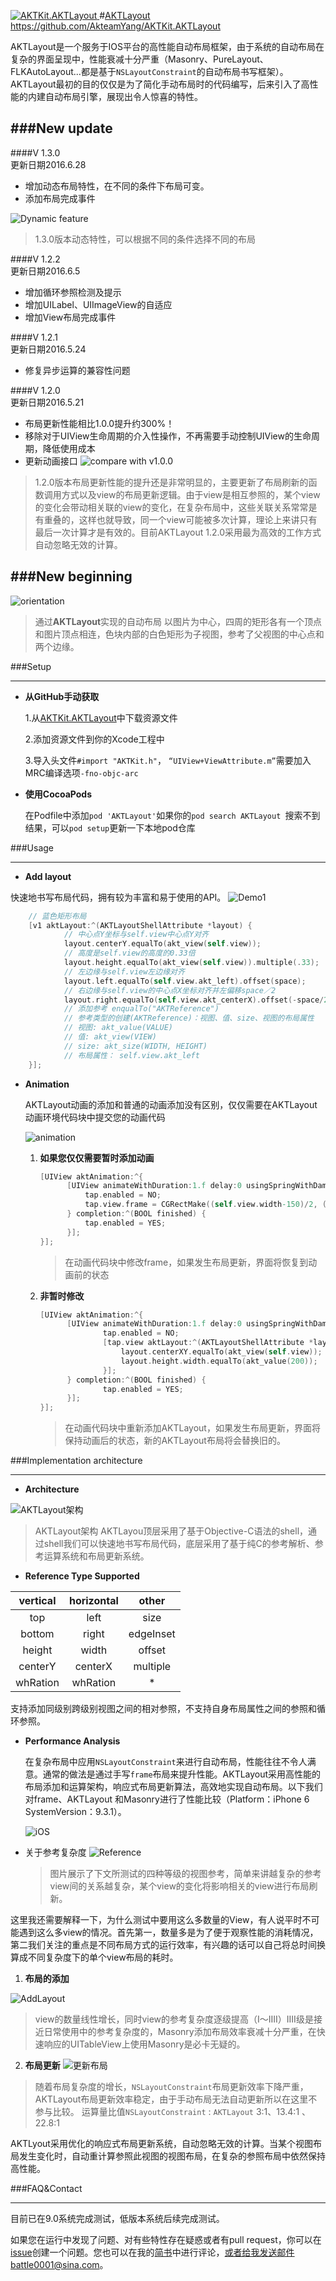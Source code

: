 [ ![AKTKit.AKTLayout](https://raw.githubusercontent.com/AkteamYang/AKTKit.AKTLayout/master/Imgs/AKTLayout.jpg) ](https://github.com/AkteamYang/AKTKit.AKTLayout)
#[AKTLayout](https://github.com/AkteamYang/AKTKit.AKTLayout)
https://github.com/AkteamYang/AKTKit.AKTLayout

AKTLayout是一个服务于IOS平台的高性能自动布局框架，由于系统的自动布局在复杂的界面呈现中，性能衰减十分严重（Masonry、PureLayout、FLKAutoLayout...都是基于`NSLayoutConstraint`的自动布局书写框架）。AKTLayout最初的目的仅仅是为了简化手动布局时的代码编写，后来引入了高性能的内建自动布局引擎，展现出令人惊喜的特性。

###New update
-----------------
####V 1.3.0  
更新日期2016.6.28
- 增加动态布局特性，在不同的条件下布局可变。
- 添加布局完成事件

![Dynamic feature](https://github.com/AkteamYang/AKTKit.AKTLayout/blob/master/Imgs/Demo/Demo1.gif?raw=true)

>1.3.0版本动态特性，可以根据不同的条件选择不同的布局

####V 1.2.2  
更新日期2016.6.5
- 增加循环参照检测及提示
- 增加UILabel、UIImageView的自适应
- 增加View布局完成事件

####V 1.2.1  
更新日期2016.5.24
- 修复异步运算的兼容性问题

####V 1.2.0  
更新日期2016.5.21
- 布局更新性能相比1.0.0提升约300%！
- 移除对于UIView生命周期的介入性操作，不再需要手动控制UIView的生命周期，降低使用成本
- 更新动画接口
![compare with v1.0.0](https://github.com/AkteamYang/AKTKit.AKTLayout/blob/master/Imgs/compare.jpg?raw=true)

>1.2.0版本布局更新性能的提升还是非常明显的，主要更新了布局刷新的函数调用方式以及view的布局更新逻辑。由于view是相互参照的，某个view的变化会带动相关联的view的变化，在复杂布局中，这些关联关系常常是有重叠的，这样也就导致，同一个view可能被多次计算，理论上来讲只有最后一次计算才是有效的。目前AKTLayout 1.2.0采用最为高效的工作方式自动忽略无效的计算。


###New beginning
---------------
![orientation](https://github.com/AkteamYang/AKTKit.AKTLayout/blob/master/Imgs/AutoLayout.gif?raw=true)
> 通过**AKTLayout**实现的自动布局
以图片为中心，四周的矩形各有一个顶点和图片顶点相连，色块内部的白色矩形为子视图，参考了父视图的中心点和两个边缘。

###Setup

------------
- **从GitHub手动获取**
	
	1.从[AKTKit.AKTLayout](https://github.com/AkteamYang/AKTKit.AKTLayout/releases "AKTKit.AKTLayout")中下载资源文件

	2.添加资源文件到你的Xcode工程中
	
	3.导入头文件`#import "AKTKit.h"`， `“UIView+ViewAttribute.m”`需要加入MRC编译选项`-fno-objc-arc`
- **使用CocoaPods**
	
	在Podfile中添加`pod 'AKTLayout'`如果你的`pod search AKTLayout `搜索不到结果，可以`pod setup`更新一下本地pod仓库


###Usage

------------


- **Add layout**

快速地书写布局代码，拥有较为丰富和易于使用的API。
![Demo1](https://github.com/AkteamYang/AKTKit.AKTLayout/blob/master/Imgs/orientation.gif?raw=true "Demo1")

```objective-c
	// 蓝色矩形布局
    [v1 aktLayout:^(AKTLayoutShellAttribute *layout) {
			// 中心点Y坐标与self.view中心点Y对齐
			layout.centerY.equalTo(akt_view(self.view));
			// 高度是self.view的高度的0.33倍
			layout.height.equalTo(akt_view(self.view)).multiple(.33);
			// 左边缘与self.view左边缘对齐
			layout.left.equalTo(self.view.akt_left).offset(space);
			// 右边缘与self.view的中心点X坐标对齐并左偏移space／2
			layout.right.equalTo(self.view.akt_centerX).offset(-space/2);
			// 添加参考 enqualTo("AKTReference")
			// 参考类型的创建(AKTReference)：视图、值、size、视图的布局属性
			// 视图: akt_value(VALUE)
			// 值: akt_view(VIEW)
			// size: akt_size(WIDTH, HEIGHT)
			// 布局属性： self.view.akt_left
    }];
```
- **Animation**

	AKTLayout动画的添加和普通的动画添加没有区别，仅仅需要在AKTLayout动画环境代码块中提交您的动画代码

	![animation](https://github.com/AkteamYang/AKTKit.AKTLayout/blob/master/Imgs/animation.gif?raw=true "animation")
	
	
  1. **如果您仅仅需要暂时添加动画**
 
	  ```objective-c
	  [UIView aktAnimation:^{
		  	[UIView animateWithDuration:1.f delay:0 usingSpringWithDamping:.3 initialSpringVelocity:.2 options:0 animations:^{
		 		tap.enabled = NO;
		 		tap.view.frame = CGRectMake((self.view.width-150)/2, (self.view.height-150)/2, 150, 150);
		 	} completion:^(BOOL finished) {
		 		tap.enabled = YES;
		 	}];
	  }];
	  ```
  	  > 在动画代码块中修改frame，如果发生布局更新，界面将恢复到动画前的状态
 
  2. **非暂时修改**
	  ```objective-c
	  [UIView aktAnimation:^{
		 	[UIView animateWithDuration:1.f delay:0 usingSpringWithDamping:.3 initialSpringVelocity:.2 options:0 animations:^{
			        tap.enabled = NO;
			        [tap.view aktLayout:^(AKTLayoutShellAttribute *layout) {
			            layout.centerXY.equalTo(akt_view(self.view));
			            layout.height.width.equalTo(akt_value(200));
			        }];
			} completion:^(BOOL finished) {
			        tap.enabled = YES;
			}];
	  }];
	  ```
      > 在动画代码块中重新添加AKTLayout，如果发生布局更新，界面将保持动画后的状态，新的AKTLayout布局将会替换旧的。

###Implementation architecture

------------

- **Architecture**

![AKTLayout架构](https://github.com/AkteamYang/AKTKit.AKTLayout/blob/master/Imgs/architecture.jpg?raw=true "实现架构")
> AKTLayout架构
AKTLayou顶层采用了基于Objective-C语法的shell，通过shell我们可以快速地书写布局代码，底层采用了基于纯C的参考解析、参考运算系统和布局更新系统。

- **Reference Type Supported**

| vertical  | horizontal  | other  |
| :------------: | :------------: |  :------------: |
| top  | left  | size |
| bottom  | right  | edgeInset |
| height  |  width | offset |
| centerY  | centerX  | multiple |
| whRation  | whRation  | * |

支持添加同级别跨级别视图之间的相对参照，不支持自身布局属性之间的参照和循环参照。

- **Performance Analysis**

	在复杂布局中应用`NSLayoutConstraint`来进行自动布局，性能往往不令人满意。通常的做法是通过手写`frame`布局来提升性能。AKTLayout采用高性能的布局添加和运算架构，响应式布局更新算法，高效地实现自动布局。以下我们对frame、AKTLayout 和Masonry进行了性能比较（Platform：iPhone 6 SystemVersion：9.3.1）。

	![iOS](https://github.com/AkteamYang/AKTKit.AKTLayout/blob/master/Imgs/screenShot.jpg?raw=true)
- 关于参考复杂度
	![Reference](https://github.com/AkteamYang/AKTKit.AKTLayout/blob/master/Imgs/reference.jpg?raw=true)
	
	> 图片展示了下文所测试的四种等级的视图参考，简单来讲越复杂的参考view间的关系越复杂，某个view的变化将影响相关的view进行布局刷新。

这里我还需要解释一下，为什么测试中要用这么多数量的View，有人说平时不可能遇到这么多view的情况。首先第一，数量多是为了便于观察性能的消耗情况，第二我们关注的重点是不同布局方式的运行效率，有兴趣的话可以自己将总时间换算成不同复杂度下的单个view布局的耗时。

  1. **布局的添加**
	
  ![AddLayout](https://github.com/AkteamYang/AKTKit.AKTLayout/blob/master/Imgs/addLayout.jpg?raw=true "addLayout")
	
  > view的数量线性增长，同时view的参考复杂度逐级提高（I～IIII）IIII级是接近日常使用中的参考复杂度的，Masonry添加布局效率衰减十分严重，在快速响应的UITableView上使用Masonry是必卡无疑的。

  2. **布局更新**
  ![更新布局](https://github.com/AkteamYang/AKTKit.AKTLayout/blob/master/Imgs/updateLayout.jpg?raw=true "更新布局")
	
  > 随着布局复杂度的增长，`NSLayoutConstraint`布局更新效率下降严重，AKTLayout布局更新效率稳定，由于手动布局无法自动更新所以在这里不参与比较。
  > 运算量比值`NSLayoutConstraint` : `AKTLayout` 3:1、13.4:1 、22.8:1
	
AKTLyout采用优化的响应式布局更新系统，自动忽略无效的计算。当某个视图布局发生变化时，自动重计算参照此视图的视图布局，在复杂的参照布局中依然保持高性能。

###FAQ&Contact

------------
目前已在9.0系统完成测试，低版本系统后续完成测试。

如果您在运行中发现了问题、对有些特性存在疑惑或者有pull request，你可以在[issue](https://github.com/AkteamYang/AKTKit.AKTLayout/issues "issue")创建一个问题。您也可以在我的[简书](http://www.jianshu.com/p/901cde2d4044)中进行评论，或者给我发送邮件battle0001@sina.com。
